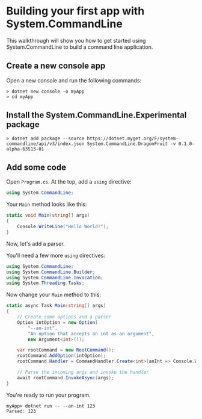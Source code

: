 # Building your first app with System.CommandLine

This walkthrough will show you how to get started using System.CommandLine to build a command line application.

## Create a new console app

Open a new console and run the following commands:

```console
> dotnet new console -o myApp
> cd myApp
```

## Install the System.CommandLine.Experimental package

```console
> dotnet add package --source https://dotnet.myget.org/F/system-commandline/api/v3/index.json System.CommandLine.DragonFruit -v 0.1.0-alpha-63513-01
```

## Add some code

Open `Program.cs`. At the top, add a `using` directive:

```csharp
using System.CommandLine;
```

Your `Main` method looks like this:

```csharp
static void Main(string[] args)
{
    Console.WriteLine("Hello World!");
}
```

Now, let's add a parser. 

You'll need a few more `using` directives:

```csharp
using System.CommandLine;
using System.CommandLine.Builder;
using System.CommandLine.Invocation;
using System.Threading.Tasks;
```

Now change your `Main` method to this:

```csharp
static async Task Main(string[] args)
{
    // Create some options and a parser
    Option intOption = new Option(
        "--an-int", 
        "An option that accepts an int as an argument",
        new Argument<int>());

    var rootCommand = new RootCommand();
    rootCommand.AddOption(intOption);
    rootCommand.Handler = CommandHandler.Create<int>(anInt => Console.WriteLine($"Parsed: {anInt}"));

    // Parse the incoming args and invoke the handler
    await rootCommand.InvokeAsync(args);
}
```

You're ready to run your program.

```console
myApp> dotnet run -- --an-int 123
Parsed: 123
```


